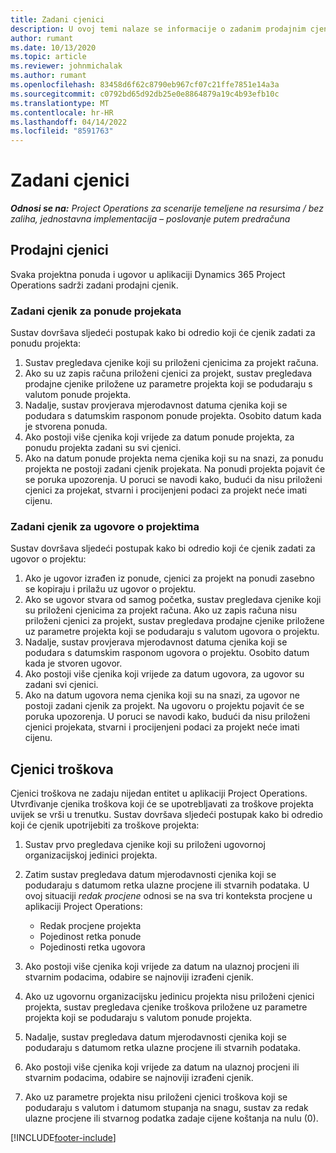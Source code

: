 ```yaml
---
title: Zadani cjenici
description: U ovoj temi nalaze se informacije o zadanim prodajnim cjenicima i cjenicima troškova u aplikaciji Project Operations.
author: rumant
ms.date: 10/13/2020
ms.topic: article
ms.reviewer: johnmichalak
ms.author: rumant
ms.openlocfilehash: 83458d6f62c8790eb967cf07c21ffe7851e14a3a
ms.sourcegitcommit: c0792bd65d92db25e0e8864879a19c4b93efb10c
ms.translationtype: MT
ms.contentlocale: hr-HR
ms.lasthandoff: 04/14/2022
ms.locfileid: "8591763"
---
```

# <a name="default-price-lists"></a>Zadani cjenici

_**Odnosi se na:** Project Operations za scenarije temeljene na resursima / bez zaliha, jednostavna implementacija – poslovanje putem predračuna_

## <a name="sales-price-lists"></a>Prodajni cjenici

Svaka projektna ponuda i ugovor u aplikaciji Dynamics 365 Project Operations sadrži zadani prodajni cjenik. 

### <a name="price-list-default-on-project-quotes"></a>Zadani cjenik za ponude projekata
Sustav dovršava sljedeći postupak kako bi odredio koji će cjenik zadati za ponudu projekta:

1. Sustav pregledava cjenike koji su priloženi cjenicima za projekt računa. 
2. Ako su uz zapis računa priloženi cjenici za projekt, sustav pregledava prodajne cjenike priložene uz parametre projekta koji se podudaraju s valutom ponude projekta.
3. Nadalje, sustav provjerava mjerodavnost datuma cjenika koji se podudara s datumskim rasponom ponude projekta. Osobito datum kada je stvorena ponuda.
4. Ako postoji više cjenika koji vrijede za datum ponude projekta, za ponudu projekta zadani su svi cjenici.
5. Ako na datum ponude projekta nema cjenika koji su na snazi, za ponudu projekta ne postoji zadani cjenik projekata. Na ponudi projekta pojavit će se poruka upozorenja. U poruci se navodi kako, budući da nisu priloženi cjenici za projekat, stvarni i procijenjeni podaci za projekt neće imati cijenu.

### <a name="price-list-default-on-project-contracts"></a>Zadani cjenik za ugovore o projektima 
Sustav dovršava sljedeći postupak kako bi odredio koji će cjenik zadati za ugovor o projektu:

1. Ako je ugovor izrađen iz ponude, cjenici za projekt na ponudi zasebno se kopiraju i prilažu uz ugovor o projektu.
2. Ako se ugovor stvara od samog početka, sustav pregledava cjenike koji su priloženi cjenicima za projekt računa. Ako uz zapis računa nisu priloženi cjenici za projekt, sustav pregledava prodajne cjenike priložene uz parametre projekta koji se podudaraju s valutom ugovora o projektu.
4. Nadalje, sustav provjerava mjerodavnost datuma cjenika koji se podudara s datumskim rasponom ugovora o projektu. Osobito datum kada je stvoren ugovor.
5. Ako postoji više cjenika koji vrijede za datum ugovora, za ugovor su zadani svi cjenici.
6. Ako na datum ugovora nema cjenika koji su na snazi, za ugovor ne postoji zadani cjenik za projekt. Na ugovoru o projektu pojavit će se poruka upozorenja. U poruci se navodi kako, budući da nisu priloženi cjenici projekata, stvarni i procijenjeni podaci za projekt neće imati cijenu.

## <a name="cost-price-lists"></a>Cjenici troškova

Cjenici troškova ne zadaju nijedan entitet u aplikaciji Project Operations. Utvrđivanje cjenika troškova koji će se upotrebljavati za troškove projekta uvijek se vrši u trenutku. Sustav dovršava sljedeći postupak kako bi odredio koji će cjenik upotrijebiti za troškove projekta:

1. Sustav prvo pregledava cjenike koji su priloženi ugovornoj organizacijskoj jedinici projekta.
2. Zatim sustav pregledava datum mjerodavnosti cjenika koji se podudaraju s datumom retka ulazne procjene ili stvarnih podataka. U ovoj situaciji *redak procjene* odnosi se na sva tri konteksta procjene u aplikaciji Project Operations:

    - Redak procjene projekta
    - Pojedinost retka ponude
    - Pojedinosti retka ugovora
  
3. Ako postoji više cjenika koji vrijede za datum na ulaznoj procjeni ili stvarnim podacima, odabire se najnoviji izrađeni cjenik.
4. Ako uz ugovornu organizacijsku jedinicu projekta nisu priloženi cjenici projekta, sustav pregledava cjenike troškova priložene uz parametre projekta koji se podudaraju s valutom ponude projekta.
5. Nadalje, sustav pregledava datum mjerodavnosti cjenika koji se podudaraju s datumom retka ulazne procjene ili stvarnih podataka. 
6. Ako postoji više cjenika koji vrijede za datum na ulaznoj procjeni ili stvarnim podacima, odabire se najnoviji izrađeni cjenik.
7. Ako uz parametre projekta nisu priloženi cjenici troškova koji se podudaraju s valutom i datumom stupanja na snagu, sustav za redak ulazne procjene ili stvarnog podatka zadaje cijene koštanja na nulu (0).


[!INCLUDE[footer-include](../includes/footer-banner.md)]
